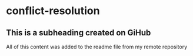 # conflict-resolution

## This is a subheading created on GiHub

All of this content was added to the readme file from my remote repository
